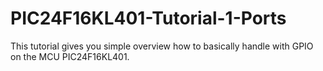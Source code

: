 # PIC24F16KL401-Tutorial-1-Ports
This tutorial gives you simple overview how to basically handle with GPIO on the MCU PIC24F16KL401.
